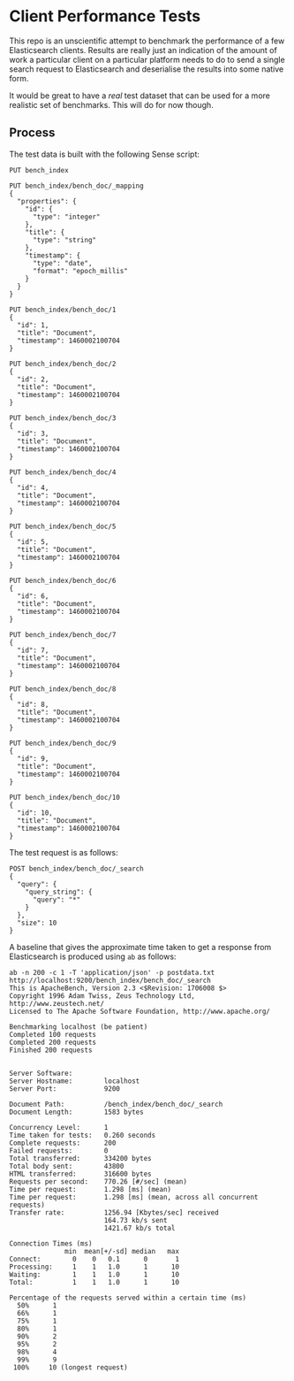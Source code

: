 # Client Performance Tests

This repo is an unscientific attempt to benchmark the performance of a few Elasticsearch clients.
Results are really just an indication of the amount of work a particular client on a particular
platform needs to do to send a single search request to Elasticsearch and deserialise the results
into some native form.

It would be great to have a _real_ test dataset that can be used for a more realistic set of
benchmarks. This will do for now though.

## Process

The test data is built with the following Sense script:

```
PUT bench_index

PUT bench_index/bench_doc/_mapping
{
  "properties": {
    "id": {
      "type": "integer"
    },
    "title": {
      "type": "string"
    },
    "timestamp": {
      "type": "date",
      "format": "epoch_millis"
    }
  }
}

PUT bench_index/bench_doc/1
{
  "id": 1,
  "title": "Document",
  "timestamp": 1460002100704
}

PUT bench_index/bench_doc/2
{
  "id": 2,
  "title": "Document",
  "timestamp": 1460002100704
}

PUT bench_index/bench_doc/3
{
  "id": 3,
  "title": "Document",
  "timestamp": 1460002100704
}

PUT bench_index/bench_doc/4
{
  "id": 4,
  "title": "Document",
  "timestamp": 1460002100704
}

PUT bench_index/bench_doc/5
{
  "id": 5,
  "title": "Document",
  "timestamp": 1460002100704
}

PUT bench_index/bench_doc/6
{
  "id": 6,
  "title": "Document",
  "timestamp": 1460002100704
}

PUT bench_index/bench_doc/7
{
  "id": 7,
  "title": "Document",
  "timestamp": 1460002100704
}

PUT bench_index/bench_doc/8
{
  "id": 8,
  "title": "Document",
  "timestamp": 1460002100704
}

PUT bench_index/bench_doc/9
{
  "id": 9,
  "title": "Document",
  "timestamp": 1460002100704
}

PUT bench_index/bench_doc/10
{
  "id": 10,
  "title": "Document",
  "timestamp": 1460002100704
}
```

The test request is as follows:

```
POST bench_index/bench_doc/_search
{
  "query": {
    "query_string": {
      "query": "*"
    }
  },
  "size": 10
}
```

A baseline that gives the approximate time taken to get a response from Elasticsearch is produced
using `ab` as follows:

```
ab -n 200 -c 1 -T 'application/json' -p postdata.txt http://localhost:9200/bench_index/bench_doc/_search
This is ApacheBench, Version 2.3 <$Revision: 1706008 $>
Copyright 1996 Adam Twiss, Zeus Technology Ltd, http://www.zeustech.net/
Licensed to The Apache Software Foundation, http://www.apache.org/

Benchmarking localhost (be patient)
Completed 100 requests
Completed 200 requests
Finished 200 requests


Server Software:        
Server Hostname:        localhost
Server Port:            9200

Document Path:          /bench_index/bench_doc/_search
Document Length:        1583 bytes

Concurrency Level:      1
Time taken for tests:   0.260 seconds
Complete requests:      200
Failed requests:        0
Total transferred:      334200 bytes
Total body sent:        43800
HTML transferred:       316600 bytes
Requests per second:    770.26 [#/sec] (mean)
Time per request:       1.298 [ms] (mean)
Time per request:       1.298 [ms] (mean, across all concurrent requests)
Transfer rate:          1256.94 [Kbytes/sec] received
                        164.73 kb/s sent
                        1421.67 kb/s total

Connection Times (ms)
              min  mean[+/-sd] median   max
Connect:        0    0   0.1      0       1
Processing:     1    1   1.0      1      10
Waiting:        1    1   1.0      1      10
Total:          1    1   1.0      1      10

Percentage of the requests served within a certain time (ms)
  50%      1
  66%      1
  75%      1
  80%      1
  90%      2
  95%      2
  98%      4
  99%      9
 100%     10 (longest request)
```
